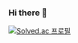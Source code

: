### Hi there 👋
[![Solved.ac 프로필](http://mazassumnida.wtf/api/v2/generate_badge?boj=byk0316)](https://solved.ac/byk0316)
<!--
**jeemh/jeemh** is a ✨ _special_ ✨ repository because its `README.md` (this file) appears on your GitHub profile.

Here are some ideas to get you started:

- 🔭 I’m currently working on ...
- 🌱 I’m currently learning ...
- 👯 I’m looking to collaborate on ...
- 🤔 I’m looking for help with ...
- 💬 Ask me about ...
- 📫 How to reach me: ...
- 😄 Pronouns: ...
- ⚡ Fun fact: ...
-->
